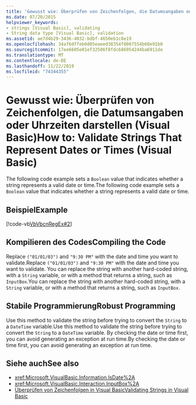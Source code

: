 ```yaml
---
title: 'Gewusst wie: Überprüfen von Zeichenfolgen, die Datumsangaben oder Uhrzeiten darstellen'
ms.date: 07/20/2015
helpviewer_keywords:
- strings [Visual Basic], validating
- String data type [Visual Basic], validation
ms.assetid: ae7d4b29-3436-4032-bdbf-4650eb1c8e19
ms.openlocfilehash: 34af6dffeb0d05eaeed38354f8007554b60e91b0
ms.sourcegitcommit: 17ee6605e01ef32506f8fdc686954244ba6911de
ms.translationtype: MT
ms.contentlocale: de-DE
ms.lasthandoff: 11/22/2019
ms.locfileid: "74344355"
---
```

# <a name="how-to-validate-strings-that-represent-dates-or-times-visual-basic"></a><span data-ttu-id="b2df4-102">Gewusst wie: Überprüfen von Zeichenfolgen, die Datumsangaben oder Uhrzeiten darstellen (Visual Basic)</span><span class="sxs-lookup"><span data-stu-id="b2df4-102">How to: Validate Strings That Represent Dates or Times (Visual Basic)</span></span>
<span data-ttu-id="b2df4-103">The following code example sets a `Boolean` value that indicates whether a string represents a valid date or time.</span><span class="sxs-lookup"><span data-stu-id="b2df4-103">The following code example sets a `Boolean` value that indicates whether a string represents a valid date or time.</span></span>  
  
## <a name="example"></a><span data-ttu-id="b2df4-104">Beispiel</span><span class="sxs-lookup"><span data-stu-id="b2df4-104">Example</span></span>  
 [!code-vb[VbVbcnRegEx#2](~/samples/snippets/visualbasic/VS_Snippets_VBCSharp/VbVbcnRegEx/VB/Class1.vb#2)]  
  
## <a name="compiling-the-code"></a><span data-ttu-id="b2df4-105">Kompilieren des Codes</span><span class="sxs-lookup"><span data-stu-id="b2df4-105">Compiling the Code</span></span>  
 <span data-ttu-id="b2df4-106">Replace `("01/01/03")` and `"9:30 PM"` with the date and time you want to validate.</span><span class="sxs-lookup"><span data-stu-id="b2df4-106">Replace `("01/01/03")` and `"9:30 PM"` with the date and time you want to validate.</span></span> <span data-ttu-id="b2df4-107">You can replace the string with another hard-coded string, with a `String` variable, or with a method that returns a string, such as `InputBox`.</span><span class="sxs-lookup"><span data-stu-id="b2df4-107">You can replace the string with another hard-coded string, with a `String` variable, or with a method that returns a string, such as `InputBox`.</span></span>  
  
## <a name="robust-programming"></a><span data-ttu-id="b2df4-108">Stabile Programmierung</span><span class="sxs-lookup"><span data-stu-id="b2df4-108">Robust Programming</span></span>  
 <span data-ttu-id="b2df4-109">Use this method to validate the string before trying to convert the `String` to a `DateTime` variable.</span><span class="sxs-lookup"><span data-stu-id="b2df4-109">Use this method to validate the string before trying to convert the `String` to a `DateTime` variable.</span></span> <span data-ttu-id="b2df4-110">By checking the date or time first, you can avoid generating an exception at run time.</span><span class="sxs-lookup"><span data-stu-id="b2df4-110">By checking the date or time first, you can avoid generating an exception at run time.</span></span>  
  
## <a name="see-also"></a><span data-ttu-id="b2df4-111">Siehe auch</span><span class="sxs-lookup"><span data-stu-id="b2df4-111">See also</span></span>

- <xref:Microsoft.VisualBasic.Information.IsDate%2A>
- <xref:Microsoft.VisualBasic.Interaction.InputBox%2A>
- [<span data-ttu-id="b2df4-112">Überprüfen von Zeichenfolgen in Visual Basic</span><span class="sxs-lookup"><span data-stu-id="b2df4-112">Validating Strings in Visual Basic</span></span>](../../../../visual-basic/programming-guide/language-features/strings/validating-strings.md)
